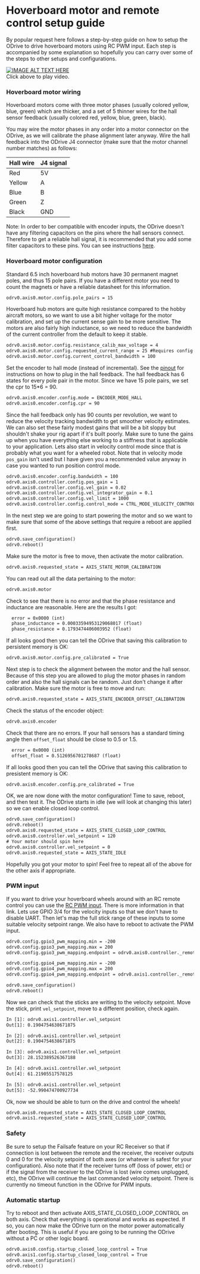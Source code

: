 
# Hoverboard motor and remote control setup guide
By popular request here follows a step-by-step guide on how to setup the ODrive to drive hoverboard motors using RC PWM input.
Each step is accompanied by some explanation so hopefully you can carry over some of the steps to other setups and configurations.


[![IMAGE ALT TEXT HERE](https://img.youtube.com/vi/ponx_U4xhoM/0.jpg)](https://www.youtube.com/watch?v=ponx_U4xhoM) <br> Click above to play video.

### Hoverboard motor wiring
Hoverboard motors come with three motor phases (usually colored yellow, blue, green) which are thicker, and a set of 5 thinner wires for the hall sensor feedback (usually colored red, yellow, blue, green, black).

You may wire the motor phases in any order into a motor connector on the ODrive, as we will calibrate the phase alignment later anyway. Wire the hall feedback into the ODrive J4 connector (make sure that the motor channel number matches) as follows:

| Hall wire | J4 signal |
|-----------|-----------|
| Red       | 5V        |
| Yellow    | A         |
| Blue      | B         |
| Green     | Z         |
| Black     | GND       |

Note: In order to ber compatible with encoder inputs, the ODrive doesn't have any filtering capacitors on the pins where the hall sensors connect. Therefore to get a reliable hall signal, it is recommended that you add some filter capacitors to these pins. You can see instructions [here](https://discourse.odriverobotics.com/t/encoder-error-error-illegal-hall-state/1047/7?u=madcowswe).


### Hoverboard motor configuration
Standard 6.5 inch hoverboard hub motors have 30 permanent magnet poles, and thus 15 pole pairs. If you have a different motor you need to count the magnets or have a reliable datasheet for this information.
```txt
odrv0.axis0.motor.config.pole_pairs = 15
```

Hoverboard hub motors are quite high resistance compared to the hobby aircraft motors, so we want to use a bit higher voltage for the motor calibration, and set up the current sense gain to be more sensitive. 
The motors are also fairly high inductance, so we need to reduce the bandwidth of the current controller from the default to keep it stable.
```txt
odrv0.axis0.motor.config.resistance_calib_max_voltage = 4
odrv0.axis0.motor.config.requested_current_range = 25 #Requires config save and reboot
odrv0.axis0.motor.config.current_control_bandwidth = 100
```

Set the encoder to hall mode (instead of incremental). See the [pinout](interfaces.md#hall-feedback-pinout) for instructions on how to plug in the hall feedback.
The hall feedback has 6 states for every pole pair in the motor. Since we have 15 pole pairs, we set the cpr to 15*6 = 90.
```txt
odrv0.axis0.encoder.config.mode = ENCODER_MODE_HALL
odrv0.axis0.encoder.config.cpr = 90
```

Since the hall feedback only has 90 counts per revolution, we want to reduce the velocity tracking bandwidth to get smoother velocity estimates.
We can also set these fairly modest gains that will be a bit sloppy but shouldn't shake your rig apart if it's built poorly. Make sure to tune the gains up when you have everything else working to a stiffness that is applicable to your application.
Lets also start in velocity control mode since that is probably what you want for a wheeled robot. Note that in velocity mode `pos_gain` isn't used but I have given you a recommended value anyway in case you wanted to run position control mode.
```txt
odrv0.axis0.encoder.config.bandwidth = 100
odrv0.axis0.controller.config.pos_gain = 1
odrv0.axis0.controller.config.vel_gain = 0.02
odrv0.axis0.controller.config.vel_integrator_gain = 0.1
odrv0.axis0.controller.config.vel_limit = 1000
odrv0.axis0.controller.config.control_mode = CTRL_MODE_VELOCITY_CONTROL
```

In the next step we are going to start powering the motor and so we want to make sure that some of the above settings that require a reboot are applied first.
```txt
odrv0.save_configuration()
odrv0.reboot()
```

Make sure the motor is free to move, then activate the motor calibration.
```txt
odrv0.axis0.requested_state = AXIS_STATE_MOTOR_CALIBRATION
```

You can read out all the data pertaining to the motor:
```txt
odrv0.axis0.motor
```

Check to see that there is no error and that the phase resistance and inductance are reasonable. Here are the results I got:
```txt
  error = 0x0000 (int)
  phase_inductance = 0.00033594953129068017 (float)
  phase_resistance = 0.1793474406003952 (float)
```

If all looks good then you can tell the ODrive that saving this calibration to persistent memory is OK:
```txt
odrv0.axis0.motor.config.pre_calibrated = True
```

Next step is to check the alignment between the motor and the hall sensor.
Because of this step you are allowed to plug the motor phases in random order and also the hall signals can be random. Just don't change it after calibration.
Make sure the motor is free to move and run:
```txt
odrv0.axis0.requested_state = AXIS_STATE_ENCODER_OFFSET_CALIBRATION
```

Check the status of the encoder object:
```txt
odrv0.axis0.encoder
```

Check that there are no errors. If your hall sensors has a standard timing angle then `offset_float` should be close to 0.5 or 1.5.
```txt
  error = 0x0000 (int)
  offset_float = 0.5126956701278687 (float)
```

If all looks good then you can tell the ODrive that saving this calibration to presistent memory is OK:
```txt
odrv0.axis0.encoder.config.pre_calibrated = True
```

OK, we are now done with the motor configuration! Time to save, reboot, and then test it.
The ODrive starts in idle (we will look at changing this later) so we can enable closed loop control.
```txt
odrv0.save_configuration()
odrv0.reboot()
odrv0.axis0.requested_state = AXIS_STATE_CLOSED_LOOP_CONTROL
odrv0.axis0.controller.vel_setpoint = 120
# Your motor should spin here
odrv0.axis0.controller.vel_setpoint = 0
odrv0.axis0.requested_state = AXIS_STATE_IDLE
```

Hopefully you got your motor to spin! Feel free to repeat all of the above for the other axis if appropriate.

### PWM input
If you want to drive your hoverboard wheels around with an RC remote control you can use the [RC PWM input](interfaces.md#rc-pwm-input). There is more information in that link.
Lets use GPIO 3/4 for the velocity inputs so that we don't have to disable UART.
Then let's map the full stick range of these inputs to some suitable velocity setpoint range.
We also have to reboot to activate the PWM input.
```txt
odrv0.config.gpio3_pwm_mapping.min = -200
odrv0.config.gpio3_pwm_mapping.max = 200
odrv0.config.gpio3_pwm_mapping.endpoint = odrv0.axis0.controller._remote_attributes['vel_setpoint']

odrv0.config.gpio4_pwm_mapping.min = -200
odrv0.config.gpio4_pwm_mapping.max = 200
odrv0.config.gpio4_pwm_mapping.endpoint = odrv0.axis1.controller._remote_attributes['vel_setpoint']

odrv0.save_configuration()
odrv0.reboot()
```

Now we can check that the sticks are writing to the velocity setpoint. Move the stick, print `vel_setpoint`, move to a different position, check again.
```txt
In [1]: odrv0.axis1.controller.vel_setpoint
Out[1]: 0.1904754638671875

In [2]: odrv0.axis1.controller.vel_setpoint
Out[2]: 0.1904754638671875

In [3]: odrv0.axis1.controller.vel_setpoint
Out[3]: 28.152389526367188

In [4]: odrv0.axis1.controller.vel_setpoint
Out[4]: 61.21905517578125

In [5]: odrv0.axis1.controller.vel_setpoint
Out[5]: -52.990474700927734
```

Ok, now we should be able to turn on the drive and control the wheels!
```txt
odrv0.axis0.requested_state = AXIS_STATE_CLOSED_LOOP_CONTROL
odrv0.axis1.requested_state = AXIS_STATE_CLOSED_LOOP_CONTROL
```

### Safety
Be sure to setup the Failsafe feature on your RC Receiver so that if connection is lost between the remote and the receiver, the receiver outputs 0 and 0 for the velocity setpoint of both axes (or whatever is safest for your configuration). Also note that if the receiver turns off (loss of power, etc) or if the signal from the receiver to the ODrive is lost (wire comes unplugged, etc), the ODrive will continue the last commanded velocity setpoint. There is currently no timeout function in the ODrive for PWM inputs.

### Automatic startup
Try to reboot and then activate AXIS_STATE_CLOSED_LOOP_CONTROL on both axis. Check that everything is operational and works as expected.
If so, you can now make the ODrive turn on the motor power automatically after booting. This is useful if you are going to be running the ODrive without a PC or other logic board.
```txt
odrv0.axis0.config.startup_closed_loop_control = True
odrv0.axis1.config.startup_closed_loop_control = True
odrv0.save_configuration()
odrv0.reboot()
```
